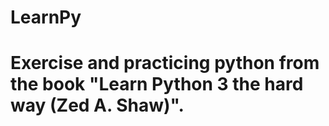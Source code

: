 # LearnPy
# Exercise and practicing python from the book "Learn Python 3 the hard way (Zed A. Shaw)".
